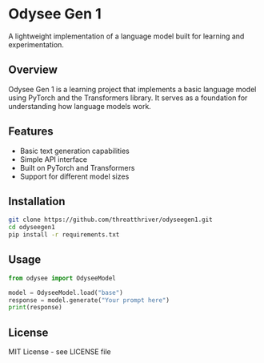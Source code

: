 # Odysee Gen 1

A lightweight implementation of a language model built for learning and experimentation.

## Overview
Odysee Gen 1 is a learning project that implements a basic language model using PyTorch and the Transformers library. It serves as a foundation for understanding how language models work.

## Features
- Basic text generation capabilities
- Simple API interface
- Built on PyTorch and Transformers
- Support for different model sizes

## Installation
```bash
git clone https://github.com/threatthriver/odyseegen1.git
cd odyseegen1
pip install -r requirements.txt
```

## Usage
```python
from odysee import OdyseeModel

model = OdyseeModel.load("base")
response = model.generate("Your prompt here")
print(response)
```

## License
MIT License - see LICENSE file
